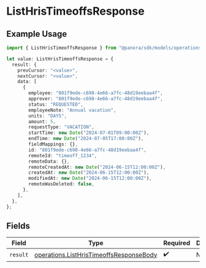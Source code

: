 # ListHrisTimeoffsResponse

## Example Usage

```typescript
import { ListHrisTimeoffsResponse } from "@panora/sdk/models/operations";

let value: ListHrisTimeoffsResponse = {
  result: {
    prevCursor: "<value>",
    nextCursor: "<value>",
    data: [
      {
        employee: "801f9ede-c698-4e66-a7fc-48d19eebaa4f",
        approver: "801f9ede-c698-4e66-a7fc-48d19eebaa4f",
        status: "REQUESTED",
        employeeNote: "Annual vacation",
        units: "DAYS",
        amount: 5,
        requestType: "VACATION",
        startTime: new Date("2024-07-01T09:00:00Z"),
        endTime: new Date("2024-07-05T17:00:00Z"),
        fieldMappings: {},
        id: "801f9ede-c698-4e66-a7fc-48d19eebaa4f",
        remoteId: "timeoff_1234",
        remoteData: {},
        remoteCreatedAt: new Date("2024-06-15T12:00:00Z"),
        createdAt: new Date("2024-06-15T12:00:00Z"),
        modifiedAt: new Date("2024-06-15T12:00:00Z"),
        remoteWasDeleted: false,
      },
    ],
  },
};
```

## Fields

| Field                                                                                              | Type                                                                                               | Required                                                                                           | Description                                                                                        |
| -------------------------------------------------------------------------------------------------- | -------------------------------------------------------------------------------------------------- | -------------------------------------------------------------------------------------------------- | -------------------------------------------------------------------------------------------------- |
| `result`                                                                                           | [operations.ListHrisTimeoffsResponseBody](../../models/operations/listhristimeoffsresponsebody.md) | :heavy_check_mark:                                                                                 | N/A                                                                                                |
